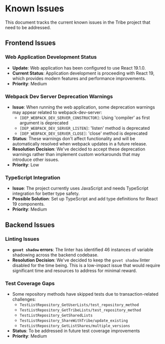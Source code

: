 # Known Issues

This document tracks the current known issues in the Tribe project that need to be addressed.

## Frontend Issues

### Web Application Development Status
- **Update**: Web application has been configured to use React 19.1.0. 
- **Current Status**: Application development is proceeding with React 19, which provides modern features and performance improvements.
- **Priority**: Medium

### Webpack Dev Server Deprecation Warnings
- **Issue**: When running the web application, some deprecation warnings may appear related to webpack-dev-server:
  - `[DEP_WEBPACK_DEV_SERVER_CONSTRUCTOR]`: Using 'compiler' as first argument is deprecated
  - `[DEP_WEBPACK_DEV_SERVER_LISTEN]`: 'listen' method is deprecated
  - `[DEP_WEBPACK_DEV_SERVER_CLOSE]`: 'close' method is deprecated
- **Status**: These warnings don't affect functionality and will be automatically resolved when webpack updates in a future release.
- **Resolution Decision**: We've decided to accept these deprecation warnings rather than implement custom workarounds that may introduce other issues.
- **Priority**: Low

### TypeScript Integration
- **Issue**: The project currently uses JavaScript and needs TypeScript integration for better type safety.
- **Possible Solution**: Set up TypeScript and add type definitions for React 19 components.
- **Priority**: Medium

## Backend Issues

### Linting Issues
- **`govet shadow` errors**: The linter has identified 46 instances of variable shadowing across the backend codebase.
- **Resolution Decision**: We've decided to keep the `govet shadow` linter disabled for the time being. This is a low-impact issue that would require significant time and resources to address for minimal reward.

### Test Coverage Gaps
- Some repository methods have skipped tests due to transaction-related challenges:
  - `TestListRepository_GetUserLists/test_repository_method`
  - `TestListRepository_GetTribeLists/test_repository_method`
  - `TestListRepository_GetSharedLists`
  - `TestListRepository_ShareWithTribe/update_existing`
  - `TestListRepository_GetListShares/multiple_versions`
- **Status**: To be addressed in future test coverage improvements
- **Priority**: Medium 